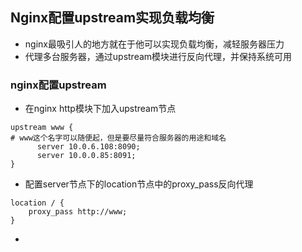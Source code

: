 ## Nginx配置upstream实现负载均衡
* nginx最吸引人的地方就在于他可以实现负载均衡，减轻服务器压力
* 代理多台服务器，通过upstream模块进行反向代理，并保持系统可用

### nginx配置upstream
* 在nginx http模块下加入upstream节点
	
```
upstream www { 
# www这个名字可以随便起，但是要尽量符合服务器的用途和域名
      server 10.0.6.108:8090; 
      server 10.0.0.85:8091; 
}
```
	
* 配置server节点下的location节点中的proxy_pass反向代理
	
```
location / { 
    proxy_pass http://www; 
}
```
	
* 